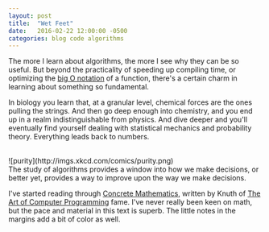 ```yaml
---
layout: post
title:  "Wet Feet"
date:   2016-02-22 12:00:00 -0500
categories: blog code algorithms
---
```

The more I learn about algorithms, the more I see why they can be so useful. But beyond the practicality of speeding up compiling time, or optimizing the [big O notation] of a function, there's a certain charm in learning about something so fundamental.

In biology you learn that, at a granular level, chemical forces are the ones pulling the strings. And then go deep enough into chemistry, and you end up in a realm indistinguishable from physics. And dive deeper and you'll eventually find yourself dealing with statistical mechanics and probability theory. Everything leads back to numbers.

<br>
![purity](http://imgs.xkcd.com/comics/purity.png)

<br>
The study of algorithms provides a window into how we make decisions, or better yet, provides a way to improve upon the way we make decisions.

I've started reading through [Concrete Mathematics], written by Knuth of [The Art of Computer Programming] fame. I've never really been keen on math, but the pace and material in this text is superb. The little notes in the margins add a bit of color as well.


[Concrete Mathematics]: https://en.wikipedia.org/wiki/Concrete_Mathematics
[big O notation]: https://en.wikipedia.org/wiki/Big_O_notation
[The Art of Computer Programming]: https://en.wikipedia.org/wiki/The_Art_of_Computer_Programming
